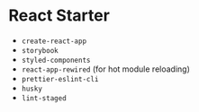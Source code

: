 # React Starter

* `create-react-app`
* `storybook`
* `styled-components`
* `react-app-rewired` (for hot module reloading)
* `prettier-eslint-cli`
* `husky` 
* `lint-staged`
